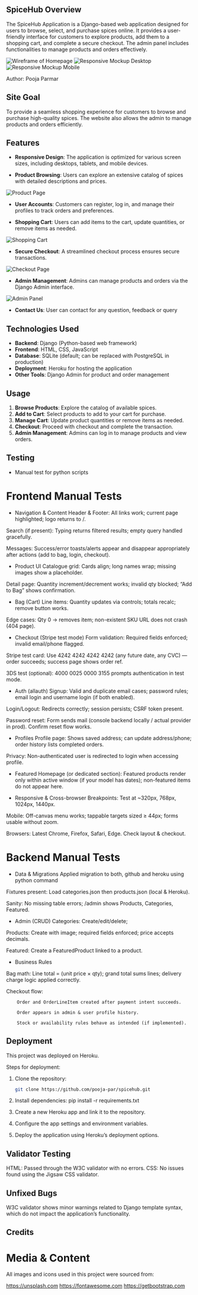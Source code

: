 ## SpiceHub Overview

The SpiceHub Application is a Django-based web application designed for users to browse, select, and purchase spices online. It provides a user-friendly interface for customers to explore products, add them to a shopping cart, and complete a secure checkout. The admin panel includes functionalities to manage products and orders effectively.

![Wireframe of Homepage](https://github.com/pooja-par/spicehub/blob/main/blob/main/static/images/wireframehome.png)
![Responsive Mockup Desktop](https://github.com/pooja-par/spicehub/blob/main/blob/main/static/images/desktopmokup.png)
![Responsive Mockup Mobile](https://github.com/pooja-par/spicehub/blob/main/blob/main/static/images/mobilemockup.png)

Author: Pooja Parmar

## Site Goal

To provide a seamless shopping experience for customers to browse and purchase high-quality spices. The website also allows the admin to manage products and orders efficiently.

## Features

- **Responsive Design**: The application is optimized for various screen sizes, including desktops, tablets, and mobile devices.

- **Product Browsing**: Users can explore an extensive catalog of spices with detailed descriptions and prices.

![Product Page](https://github.com/pooja-par/spicehub/blob/main/blob/main/static/images/productpage.png)

- **User Accounts**: Customers can register, log in, and manage their profiles to track orders and preferences.

- **Shopping Cart**: Users can add items to the cart, update quantities, or remove items as needed.

![Shopping Cart](https://github.com/pooja-par/spicehub/blob/main/blob/main/static/images/shoppingcart.png)

- **Secure Checkout**: A streamlined checkout process ensures secure transactions.

![Checkout Page](https://github.com/pooja-par/spicehub/blob/main/blob/main/static/images/checkoutpage.png)

- **Admin Management**: Admins can manage products and orders via the Django Admin interface.

![Admin Panel](https://github.com/pooja-par/spicehub/blob/main/blob/main/static/images/adminpage.png)

- **Contact Us**: User can contact for any question, feedback or query 

## Technologies Used

- **Backend**: Django (Python-based web framework)
- **Frontend**: HTML, CSS, JavaScript
- **Database**: SQLite (default; can be replaced with PostgreSQL in production)
- **Deployment**: Heroku for hosting the application
- **Other Tools**: Django Admin for product and order management

## Usage

1. **Browse Products**: Explore the catalog of available spices.
2. **Add to Cart**: Select products to add to your cart for purchase.
3. **Manage Cart**: Update product quantities or remove items as needed.
4. **Checkout**: Proceed with checkout and complete the transaction.
5. **Admin Management**: Admins can log in to manage products and view orders.

## Testing

- Manual test for python scripts

# Frontend Manual Tests

- Navigation & Content
Header & Footer: All links work; current page highlighted; logo returns to /.

Search (if present): Typing returns filtered results; empty query handled gracefully.

Messages: Success/error toasts/alerts appear and disappear appropriately after actions (add to bag, login, checkout).

- Product UI
Catalogue grid: Cards align; long names wrap; missing images show a placeholder.

Detail page: Quantity increment/decrement works; invalid qty blocked; “Add to Bag” shows confirmation.

- Bag (Cart)
Line items: Quantity updates via controls; totals recalc; remove button works.

Edge cases: Qty 0 → removes item; non-existent SKU URL does not crash (404 page).

- Checkout (Stripe test mode)
Form validation: Required fields enforced; invalid email/phone flagged.

Stripe test card: Use 4242 4242 4242 4242 (any future date, any CVC) — order succeeds; success page shows order ref.

3DS test (optional): 4000 0025 0000 3155 prompts authentication in test mode.

- Auth (allauth)
Signup: Valid and duplicate email cases; password rules; email login and username login (if both enabled).

Login/Logout: Redirects correctly; session persists; CSRF token present.

Password reset: Form sends mail (console backend locally / actual provider in prod). Confirm reset flow works.

- Profiles
Profile page: Shows saved address; can update address/phone; order history lists completed orders.

Privacy: Non-authenticated user is redirected to login when accessing profile.

- Featured
Homepage (or dedicated section): Featured products render only within active window (if your model has dates); non-featured items do not appear here.

- Responsive & Cross-browser
Breakpoints: Test at ~320px, 768px, 1024px, 1440px.

Mobile: Off-canvas menu works; tappable targets sized ≥ 44px; forms usable without zoom.

Browsers: Latest Chrome, Firefox, Safari, Edge. Check layout & checkout.


# Backend Manual Tests

- Data & Migrations
Applied migration to both, github and heroku using python command

Fixtures present: Load categories.json then products.json (local & Heroku).

Sanity: No missing table errors; /admin shows Products, Categories, Featured.


- Admin (CRUD)
Categories: Create/edit/delete; 

Products: Create with image; required fields enforced; price accepts decimals.

Featured: Create a FeaturedProduct linked to a product.

- Business Rules

Bag math: Line total = (unit price × qty); grand total sums lines; delivery charge logic applied correctly.

Checkout flow:

        Order and OrderLineItem created after payment intent succeeds.

        Order appears in admin & user profile history.

        Stock or availability rules behave as intended (if implemented).


## Deployment

This project was deployed on Heroku.

Steps for deployment:
1. Clone the repository:
   ```bash
   git clone https://github.com/pooja-par/spicehub.git

2. Install dependencies:
    pip install -r requirements.txt

3. Create a new Heroku app and link it to the repository.
4. Configure the app settings and environment variables.
5. Deploy the application using Heroku’s deployment options.

## Validator Testing
HTML: Passed through the W3C validator with no errors.
CSS: No issues found using the Jigsaw CSS validator.

## Unfixed Bugs
W3C validator shows minor warnings related to Django template syntax, which do not impact the application’s functionality.

## Credits
# Media & Content
All images and icons used in this project were sourced from:

https://unsplash.com
https://fontawesome.com
https://getbootstrap.com


